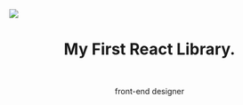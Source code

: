 <image src="https://ifh.cc/g/AwamJW.png">
<div align="center">
  <h1>My First React Library.</h1>
  <br>
  <p>front-end designer</p>
</div>
